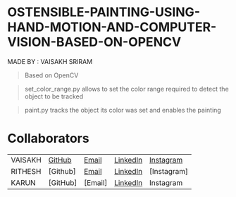 # OSTENSIBLE-PAINTING-USING-HAND-MOTION-AND-COMPUTER-VISION-BASED-ON-OPENCV
MADE BY : VAISAKH SRIRAM

> Based on OpenCV

> set_color_range.py allows to set the color range required to detect the object to be tracked

> paint.py tracks the object its color was set and enables the painting


# Collaborators
  | |  |  |  |  |
  | ------------- | ------------- | ------------- | ------------- | ------------- |
  | VAISAKH | [GitHub](github.com/PROMETHEUS-THEGHOST) | [Email](mailto:vaisakhs2255@gmail.com) | [LinkedIn](https://www.linkedin.com/in/vaisakh-sriram-860992213) | [Instagram](https://www.instagram.com/_vaisakhsriram?igshid=ZDdkNTZiNTM=) |
  | RITHESH | [Github] | [Email](ritheshparameswaran3@gmail.com) | [LinkedIn](https://www.linkedin.com/in/rithesh-parameswaran-651935260) | [Instagram] |
  | KARUN | [GitHub] | [Email] | [LinkedIn](https://www.linkedin.com/in/karun-krishnan-9ab74b245) | Instagram |
  
